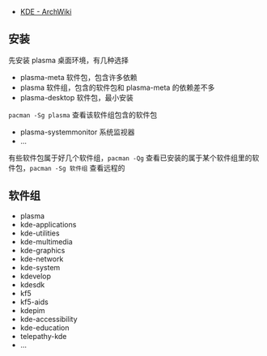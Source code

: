 - [KDE - ArchWiki](https://wiki.archlinux.org/title/KDE)

## 安装

先安装 plasma 桌面环境，有几种选择

- plasma-meta 软件包，包含许多依赖
- plasma 软件组，包含的软件包和 plasma-meta 的依赖差不多
- plasma-desktop 软件包，最小安装

`pacman -Sg plasma` 查看该软件组包含的软件包

- plasma-systemmonitor 系统监视器
- ...

有些软件包属于好几个软件组，`pacman -Qg` 查看已安装的属于某个软件组里的软件包，`pacman -Sg 软件组` 查看远程的

## 软件组

- plasma
- kde-applications
- kde-utilities
- kde-multimedia
- kde-graphics
- kde-network
- kde-system
- kdevelop
- kdesdk
- kf5
- kf5-aids
- kdepim
- kde-accessibility
- kde-education
- telepathy-kde
- ...
